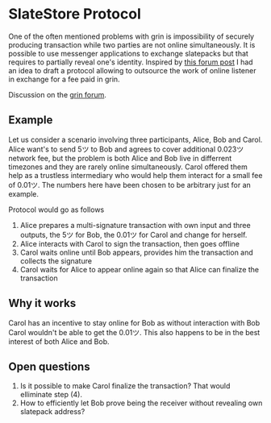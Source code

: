 # SlateStore Protocol

One of the often mentioned problems with grin is impossibility of securely producing transaction while two parties are not online simultaneously. It is possible to use messenger applications to exchange slatepacks but that requires to partially reveal one's identity. Inspired by [this forum post](https://forum.grin.mw/t/the-non-existing-problem-with-interactive-transactions-ux-rant/8515/15?u=renzokuken) I had an idea to draft a protocol allowing to outsource the work of online listener in exchange for a fee paid in grin.

Discussion on the [grin forum](https://forum.grin.mw/t/slatestore-protocol/9087).

## Example

Let us consider a scenario involving three participants, Alice, Bob and Carol. Alice want's to send 5ツ to Bob and agrees to cover additional 0.023ツ network fee, but the problem is both Alice and Bob live in differrent timezones and they are rarely online simultaneously. Carol offered them help as a trustless intermediary who would help them interact for a small fee of 0.01ツ. The numbers here have been chosen to be arbitrary just for an example.

Protocol would go as follows

1. Alice prepares a multi-signature transaction with own input and three outputs, the 5ツ for Bob, the 0.01ツ for Carol and change for herself.
2. Alice interacts with Carol to sign the transaction, then goes offline
3. Carol waits online until Bob appears, provides him the transaction and collects the signature
4. Carol waits for Alice to appear online again so that Alice can finalize the transaction

## Why it works

Carol has an incentive to stay online for Bob as without interaction with Bob Carol wouldn't be able to get the 0.01ツ. This also happens to be in the best interest of both Alice and Bob.

## Open questions

1. Is it possible to make Carol finalize the transaction? That would elliminate step (4).
2. How to efficiently let Bob prove being the receiver without revealing own slatepack address?
